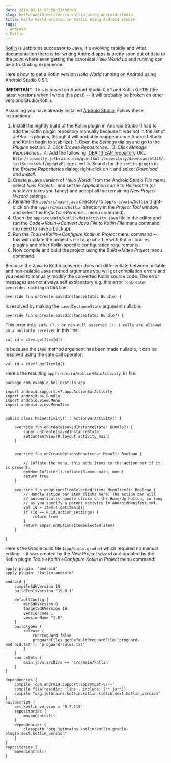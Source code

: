 ```yaml
---
date: 2014-03-15 09:28:53+00:00
slug: hello-world-written-in-kotlin-using-android-studio
title: Hello World written in Kotlin using Android Studio
tags:
- Android
- Kotlin
---
```


[Kotlin](http://kotlin.jetbrains.org/) is Jetbrains successor to Java, it's evolving rapidly and what documentation there is for writing Android apps is pretty soon out of date to the point where even getting the canonical _Hello World_ up and running can be a frustrating experience.

<!--more-->

Here's how to get a Kotlin version _Hello World_ running on Android using Android Studio 0.5.1.

**IMPORTANT**: This is based on Android Studio 0.5.1 and Kotlin 0.7.115 (the latest versions when I wrote this post) -- it will probably be broken on other versions Studio/Kotlin.

Assuming you have already installed [Android Studio](https://developer.android.com/sdk/installing/studio.html), Follow these instructions:

  1. Install the nightly build of the Kotlin plugin in Android Studio (I had to add the Kotlin plugin repository manually because it was not in the list of JetBrains plugins, though it will probably reappear once Android Studio and Kotlin begin to stabilize): 
    1. Open the _Settings_ dialog and go to the _Plugins_ section. 
    2. Click _Browse Repositories…_
    3. Click _Manage Repositories…_
    4. Add the following [IDEA 13 EAP repository](http://confluence.jetbrains.com/display/Kotlin/Getting+Started) URL `http://teamcity.jetbrains.com/guestAuth/repository/download/bt345/.lastSuccessful/updatePlugins.xml`
    5. Search for the `kotlin-plugin` in the _Browse Repositories_ dialog; right-click on it and select _Download and install_. 
  2. Create a Java version of _Hello World_: From the Android Studio _File_ menu select _New Project…_ and set the _Application name_ to _HelloKotlin_ (or whatever takes you fancy) and accept all the remaining _New Project Wizard_ settings. 
  3. Rename the `app/src/main/java` directory to `app/src/main/kotlin` (right-click on the `app/src/main/kotlin` directory in the _Project Tool_ window and select the _Refactor->Rename…_ menu command). 
  4. Open the `app/src/main/kotlin/MainActivity.java` file in the editor and run the _Code->Kotlin->Convert Java File to Kotlin File_ menu command (no need to save a backup). 
  5. Run the _Tools->Kotlin->Configure Kotlin in Project_ menu command -- this will update the project's `build.gradle` file with Kotlin libraries, plugins and other Kotlin specific configuration requirements. 
  6. Now compile and build the project using the _Build->Make Project_ menu command. 

Because the Java to Kotlin converter does not differentiate between nullable and non-nulable Java method arguments you will get compilation errors and you need to manually modify the converted Kotlin source code. The error messages are not always self explanatory e.g.  this error `'onCreate' overrides nothing` in this line:
    
    override fun onCreate(savedInstanceState: Bundle) {

Is resolved by making the `savedInstanceState` argument nullable:
    
    override fun onCreate(savedInstanceState: Bundle?) {

This error `Only safe (?.) or non-null asserted (!!.) calls are allowed on a nullable receiver` in this line:
    
    val id = item.getItemId()

Is because the `item` method argument has been made nullable, it can be resolved using the [safe call](http://confluence.jetbrains.com/display/Kotlin/Null-safety) operator:
    
    val id = item?.getItemId()


Here's the resulting `app/src/main/kotlin/MainActivity.kt` file:
    
    package com.example.hellokotlin.app
    
    import android.support.v7.app.ActionBarActivity
    import android.os.Bundle
    import android.view.Menu
    import android.view.MenuItem
    
    
    public class MainActivity() : ActionBarActivity() {
    
        override fun onCreate(savedInstanceState: Bundle?) {
            super.onCreate(savedInstanceState)
            setContentView(R.layout.activity_main)
        }
    
    
        override fun onCreateOptionsMenu(menu: Menu?): Boolean {
    
            // Inflate the menu; this adds items to the action bar if it is present.
            getMenuInflater().inflate(R.menu.main, menu)
            return true
        }
    
        override fun onOptionsItemSelected(item: MenuItem?): Boolean {
            // Handle action bar item clicks here. The action bar will
            // automatically handle clicks on the Home/Up button, so long
            // as you specify a parent activity in AndroidManifest.xml.
            val id = item!!.getItemId()
            if (id == R.id.action_settings) {
                return true
            }
            return super.onOptionsItemSelected(item)
        }
    
    }


Here's the Gradle build file (`app/build.gradle`) which required no manual editing -- it was created by the _New Project_ wizard and updated by the Kotlin plugin _Tools->Kotlin->Configure Kotlin in Project_ menu command:
    
    apply plugin: 'android'
    apply plugin: 'kotlin-android'
    
    android {
        compileSdkVersion 19
        buildToolsVersion "19.0.1"
    
        defaultConfig {
            minSdkVersion 8
            targetSdkVersion 19
            versionCode 1
            versionName "1.0"
        }
        buildTypes {
            release {
                runProguard false
                proguardFiles getDefaultProguardFile('proguard-android.txt'), 'proguard-rules.txt'
            }
        }
        sourceSets {
            main.java.srcDirs += 'src/main/kotlin'
        }
    }
    
    dependencies {
        compile 'com.android.support:appcompat-v7:+'
        compile fileTree(dir: 'libs', include: ['*.jar'])
        compile "org.jetbrains.kotlin:kotlin-stdlib:$ext.kotlin_version"
    }
    buildscript {
        ext.kotlin_version = '0.7.115'
        repositories {
            mavenCentral()
        }
        dependencies {
            classpath "org.jetbrains.kotlin:kotlin-gradle-plugin:$ext.kotlin_version"
        }
    }
    repositories {
        mavenCentral()
    }
